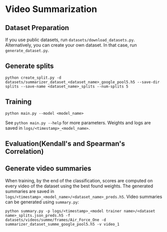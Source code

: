 # Video Summarization

## Dataset Preparation
If you use public datasets, run `datasets/download_datasets.py`.  
Alternatively, you can create your own dataset. In that case, run `generate_dataset.py`.  

## Generate splits
```
python create_split.py -d datasets/summarizer_dataset_<dataset_name>_google_pool5.h5 --save-dir splits --save-name <dataset_name>_splits --num-splits 5
```

## Training
```
python main.py --model <model_name>
```
See `python main.py --help` for more parameters. Weights and logs are saved in `logs/<timestamp>_<model_name>`.


## Evaluation(Kendall's and Spearman's Correlation)


## Generate video summaries
When training, by the end of the classification, scores are computed on every video of the dataset using the best found weights. The generated summaries are saved in `logs/<timestamp>_<model_name>/<dataset_name>_preds.h5`. Video summaries can be generated using `summary.py`:
```
python summary.py -p logs/<timestamp>_<model trainer name>/<dataset name>_splits.json_preds.h5 -f datasets/videos/summe/frames/Air_Force_One -d summarizer_dataset_summe_google_pool5.h5 -v video_1
```



